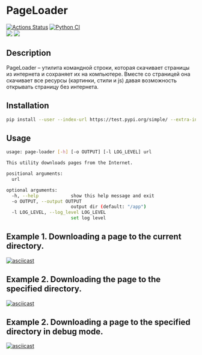 # PageLoader
[![Actions Status](https://github.com/Evglit/python-project-lvl3/workflows/hexlet-check/badge.svg)](https://github.com/Evglit/python-project-lvl3/actions)
[![Python CI](https://github.com/Evglit/python-project-lvl3/actions/workflows/pyci.yml/badge.svg)](https://github.com/Evglit/python-project-lvl3/actions/workflows/pyci.yml)<br>
<a href="https://codeclimate.com/github/Evglit/python-project-lvl3/maintainability"><img src="https://api.codeclimate.com/v1/badges/1f727325c967b9263a4d/maintainability" /></a>
<a href="https://codeclimate.com/github/Evglit/python-project-lvl3/test_coverage"><img src="https://api.codeclimate.com/v1/badges/1f727325c967b9263a4d/test_coverage" /></a><br>

## Description
PageLoader – утилита командной строки, которая скачивает страницы из интернета и сохраняет их на компьютере. Вместе со страницей она скачивает все ресурсы (картинки, стили и js) давая возможность открывать страницу без интернета.

## Installation

``` bash
pip install --user --index-url https://test.pypi.org/simple/ --extra-index-url https://pypi.org/simple/ pageloader
```

## Usage

``` bash
usage: page-loader [-h] [-o OUTPUT] [-l LOG_LEVEL] url

This utility downloads pages from the Internet.

positional arguments:
  url

optional arguments:
  -h, --help            show this help message and exit
  -o OUTPUT, --output OUTPUT
                        output dir (default: "/app")
  -l LOG_LEVEL, --log_level LOG_LEVEL
                        set log level
```

## Example 1. Downloading a page to the current directory.
[![asciicast](https://asciinema.org/a/3O4WQcydsbe6Su4Ji5fcPpJyb.svg)](https://asciinema.org/a/3O4WQcydsbe6Su4Ji5fcPpJyb)

## Example 2. Downloading the page to the specified directory.
[![asciicast](https://asciinema.org/a/HHZcyWtOyqQrr7vaCyn6TRBGg.svg)](https://asciinema.org/a/HHZcyWtOyqQrr7vaCyn6TRBGg)

## Example 2. Downloading a page to the specified directory in debug mode.
[![asciicast](https://asciinema.org/a/bscdKZuUAeAZxQkelz2ctQiCy.svg)](https://asciinema.org/a/bscdKZuUAeAZxQkelz2ctQiCy)
